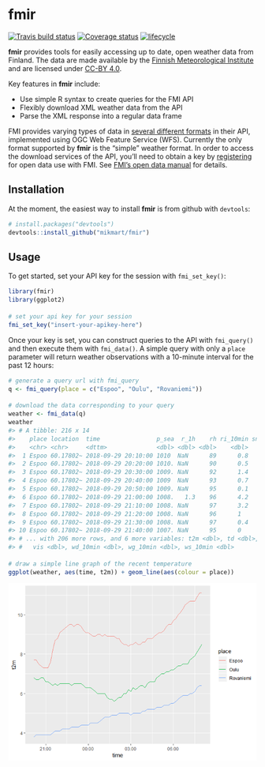 
<!-- README.md is generated from README.Rmd. Please edit that file -->

# fmir

[![Travis build
status](https://travis-ci.com/mikmart/fmir.svg?branch=master)](https://travis-ci.com/mikmart/fmir)
[![Coverage
status](https://codecov.io/gh/mikmart/fmir/branch/master/graph/badge.svg)](https://codecov.io/github/mikmart/fmir?branch=master)
[![lifecycle](https://img.shields.io/badge/lifecycle-experimental-orange.svg)](https://www.tidyverse.org/lifecycle/#experimental)

**fmir** provides tools for easily accessing up to date, open weather
data from Finland. The data are made available by the [Finnish
Meteorological Institute](https://en.ilmatieteenlaitos.fi) and are
licensed under
[CC-BY 4.0](https://creativecommons.org/licenses/by/4.0/).

Key features in **fmir** include:

  - Use simple R syntax to create queries for the FMI API
  - Flexibly download XML weather data from the API
  - Parse the XML response into a regular data frame

FMI provides varying types of data in [several different
formats](https://en.ilmatieteenlaitos.fi/open-data-manual-fmi-wfs-services)
in their API, implemented using OGC Web Feature Service (WFS). Currently
the only format supported by **fmir** is the “simple” weather format. In
order to access the download services of the API, you’ll need to obtain
a key by
[registering](https://ilmatieteenlaitos.fi/rekisteroityminen-avoimen-datan-kayttajaksi)
for open data use with FMI. See [FMI’s open data
manual](https://en.ilmatieteenlaitos.fi/open-data) for details.

## Installation

At the moment, the easiest way to install **fmir** is from github with
`devtools`:

``` r
# install.packages("devtools")
devtools::install_github("mikmart/fmir")
```

## Usage

To get started, set your API key for the session with `fmi_set_key()`:

``` r
library(fmir)
library(ggplot2)

# set your api key for your session
fmi_set_key("insert-your-apikey-here")
```

Once your key is set, you can construct queries to the API with
`fmi_query()` and then execute them with `fmi_data()`. A simple query
with only a `place` parameter will return weather observations with a
10-minute interval for the past 12 hours:

``` r
# generate a query url with fmi_query
q <- fmi_query(place = c("Espoo", "Oulu", "Rovaniemi"))

# download the data corresponding to your query
weather <- fmi_data(q)
weather
#> # A tibble: 216 x 14
#>    place location  time                p_sea  r_1h    rh ri_10min snow_aws
#>    <chr> <chr>     <dttm>              <dbl> <dbl> <dbl>    <dbl>    <dbl>
#>  1 Espoo 60.17802~ 2018-09-29 20:10:00 1010  NaN      89      0.8       -1
#>  2 Espoo 60.17802~ 2018-09-29 20:20:00 1010. NaN      90      0.5       -1
#>  3 Espoo 60.17802~ 2018-09-29 20:30:00 1009. NaN      92      1.4       -1
#>  4 Espoo 60.17802~ 2018-09-29 20:40:00 1009  NaN      93      0.7       -1
#>  5 Espoo 60.17802~ 2018-09-29 20:50:00 1009. NaN      95      0.1       -1
#>  6 Espoo 60.17802~ 2018-09-29 21:00:00 1008.   1.3    96      4.2       -1
#>  7 Espoo 60.17802~ 2018-09-29 21:10:00 1008. NaN      97      3.2       -1
#>  8 Espoo 60.17802~ 2018-09-29 21:20:00 1008. NaN      96      1         -1
#>  9 Espoo 60.17802~ 2018-09-29 21:30:00 1008. NaN      97      0.4       -1
#> 10 Espoo 60.17802~ 2018-09-29 21:40:00 1007. NaN      95      0         -1
#> # ... with 206 more rows, and 6 more variables: t2m <dbl>, td <dbl>,
#> #   vis <dbl>, wd_10min <dbl>, wg_10min <dbl>, ws_10min <dbl>

# draw a simple line graph of the recent temperature
ggplot(weather, aes(time, t2m)) + geom_line(aes(colour = place))
```

![](man/figures/README-basic-usage-1.png)<!-- -->
